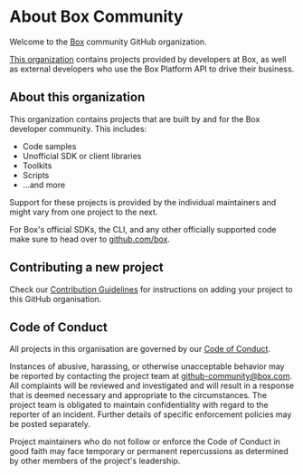 # About Box Community  

Welcome to the [Box](https://box.com) community GitHub organization. 

[This organization](https://github.com/box-community) contains projects provided by developers at Box, as well as external developers who use the Box Platform API to drive their business. 

## About this organization

This organization contains projects that are built by and for the Box developer community. This includes:

* Code samples
* Unofficial SDK or client libraries
* Toolkits
* Scripts
* ...and more

Support for these projects is provided by the individual maintainers and might vary from one project to the next.

For Box's official SDKs, the CLI, and any other officially supported code make sure to head over to [github.com/box](https://github.com/box).

## Contributing a new project

Check our [Contribution Guidelines](.github/CONTRIBUTING.md) for instructions on adding your project to this GitHub organisation.

## Code of Conduct

All projects in this organisation are governed by our [Code of Conduct](.github/CODE_OF_CONDUCT.md).

Instances of abusive, harassing, or otherwise unacceptable behavior may be
reported by contacting the project team at [github-community@box.com](mailto:github-community@box.com). All
complaints will be reviewed and investigated and will result in a response that
is deemed necessary and appropriate to the circumstances. The project team is
obligated to maintain confidentiality with regard to the reporter of an incident.
Further details of specific enforcement policies may be posted separately.

Project maintainers who do not follow or enforce the Code of Conduct in good
faith may face temporary or permanent repercussions as determined by other
members of the project's leadership.

